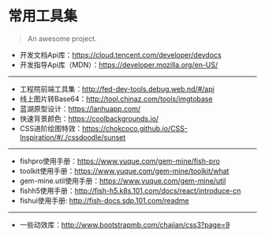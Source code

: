 # 常用工具集

> An awesome project.
- 开发文档Api库：https://cloud.tencent.com/developer/devdocs
- 开发指导Api库（MDN）：https://developer.mozilla.org/en-US/

---

- 工程院前端工具集：http://fed-dev-tools.debug.web.nd/#/api
- 线上图片转Base64：http://tool.chinaz.com/tools/imgtobase
- 蓝湖原型设计：https://lanhuapp.com/
- 快速背景颜色：https://coolbackgrounds.io/
- CSS进阶绘图特效：https://chokcoco.github.io/CSS-Inspiration/#/./cssdoodle/sunset

---

- fishpro使用手册：https://www.yuque.com/gem-mine/fish-pro
- toolkit使用手册：https://www.yuque.com/gem-mine/toolkit/what
- gem-mine.util使用手册：https://www.yuque.com/gem-mine/util
- fishh5使用手册：http://fish-h5.k8s.101.com/docs/react/introduce-cn
- fishui使用手册: http://fish-docs.sdp.101.com/readme

---
- 一些动效库：http://www.bootstrapmb.com/chajian/css3?page=9